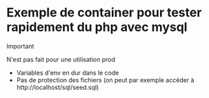 # Exemple de container pour tester rapidement du php avec mysql

> [!IMPORTANT]
> N'est pas fait pour une utilisation prod
> - Variables d'env en dur dans le code
> - Pas de protection des fichiers (on peut par exemple accéder à http://localhost/sql/seed.sql)
